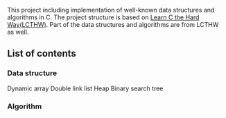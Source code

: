 This project including implementation of well-known data structures and algorithms in C. 
The project structure is based on [Learn C the Hard Way(LCTHW)](http://c.learncodethehardway.org/book/).
Part of the data structures and algorithms are from LCTHW as well.

## List of contents

### Data structure
Dynamic array
Double link list
Heap
Binary search tree

### Algorithm 

